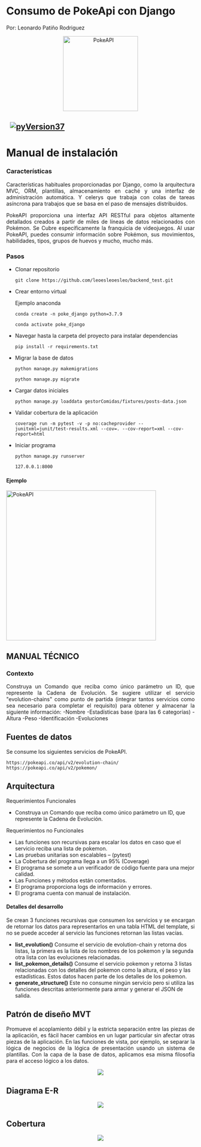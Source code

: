 #
# Consumo de PokeApi con Django
Por: Leonardo Patiño Rodriguez
<div align="center">
	<img height="200" src="https://leoesleoesleo.github.io/imagenes/django_pokeapi.png" alt="PokeAPI">
</div>  

## &nbsp; [![pyVersion37](https://img.shields.io/badge/python-3.7-blue.svg)](https://www.python.org/download/releases/3.7/)

# Manual de instalación

### Características
<p align="justify">
Características habituales proporcionadas por Django, como la arquitectura MVC, ORM, plantillas, almacenamiento en caché y una interfaz de administración automática. Y celerys que trabaja con colas de tareas asíncrona para trabajos que se basa en el paso de mensajes distribuidos.
</p>
<p align="justify">
PokeAPI proporciona una interfaz API RESTful para objetos altamente detallados creados a partir de miles de líneas de datos relacionados con Pokémon.
Se Cubre específicamente la franquicia de videojuegos. Al usar PokeAPI, puedes consumir información sobre Pokémon, sus movimientos, habilidades, tipos,
grupos de huevos y mucho, mucho más.
</p>

### Pasos

- Clonar repositorio
	```
	git clone https://github.com/leoesleoesleo/backend_test.git
	```
- Crear entorno virtual

    Ejemplo anaconda
	```
	conda create -n poke_django python=3.7.9 
	```
	```
	conda activate poke_django
	```

- Navegar hasta la carpeta del proyecto para instalar dependencias
    ```
    pip install -r requirements.txt
    ```
    
- Migrar la base de datos    
    ```
    python manage.py makemigrations
    ```
    ```
    python manage.py migrate
    ```
- Cargar datos iniciales
    ```
    python manage.py loaddata gestorComidas/fixtures/posts-data.json
    ```
    
- Validar cobertura de la aplicación  
    ```
  coverage run -m pytest -v -p no:cacheprovider --junitxml=junit/test-results.xml --cov=. --cov-report=xml --cov-report=html  
    ```    
    
- Iniciar programa
    ```
    python manage.py runserver
    ```
    ```sh
    127.0.0.1:8000
    ```
#### Ejemplo
<div>
	<img height="400" src="https://leoesleoesleo.github.io/imagenes/indexpokedjango.png" alt="PokeAPI">
</div>  


##
## MANUAL TÉCNICO

### Contexto

<p align="justify">
  Construya un Comando que reciba como único parámetro un ID, 
  que represente la Cadena de Evolución. Se sugiere utilizar el servicio 
  "evolution-chains" como punto de partida 
  (integrar tantos servicios como sea necesario para completar el requisito) 
  para obtener y almacenar la siguiente información:
  -Nombre
  -Estadísticas base (para las 6 categorías)
  -Altura
  -Peso
  -Identificación
  -Evoluciones
</p>

## Fuentes de datos

Se consume los siguientes servicios de PokeAPI.  
```
https://pokeapi.co/api/v2/evolution-chain/
https://pokeapi.co/api/v2/pokemon/
```

## Arquitectura

Requerimientos Funcionales
-	Construya un Comando que reciba como único parámetro un ID, que represente la Cadena de Evolución.

Requerimientos no Funcionales
-	Las funciones son recursivas para escalar los datos en caso que el servicio reciba una lista de pokemon.
-	Las pruebas unitarias son escalables – (pytest)
-	La Cobertura del programa llega a un 95% (Coverage)
-	El programa se somete a un verificador de código fuente para una mejor calidad. 
-	Las Funciones y métodos están comentados.
-	El programa proporciona logs de información y errores.
-	El programa cuenta con manual de instalación.

#### Detalles del desarrollo

<p align="justify">
Se crean 3 funciones recursivas que consumen los servicios y se encargan de retornar los datos para representarlos en una tabla HTML del template, si no se puede acceder al servicio las funciones retornan las listas vacías.
<ul>
	<li><strong>list_evolution()</strong> Consume el servicio de evolution-chain y retorna dos listas, la primera es la lista de los nombres 
		de los pokemon y la segunda otra lista con las evoluciones relacionadas. 
	</li>
	<li><strong>list_pokemon_details()</strong> Consume el servicio pokemon y retorna 3 listas relacionadas con los detalles del pokemon como
    la altura, el peso y las estadísticas. 
		Estos datos hacen parte de los detalles de los pokemon. 
	</li>
	<li><strong>generate_structure()</strong> Este no consume ningún servicio pero si utiliza las funciones descritas anteriormente  para
		armar y generar el JSON de salida. 
	</li>
</ul>	
</p>

## Patrón de diseño MVT

<p align="justify">
Promueve el acoplamiento débil y la estricta separación entre las piezas de la aplicación, es fácil hacer cambios en un lugar particular sin afectar otras piezas de la aplicación. En las funciones de vista, por ejemplo, se separar la lógica de negocios de la lógica de presentación usando un sistema de plantillas. Con la capa de la base de datos, aplicamos esa misma filosofía para el acceso lógico a los datos.
</p>
<p align="center">
  <a href="#"><img src="https://leoesleoesleo.github.io/imagenes/patron_dise%C3%B1o.png"></a>
</p>

## Diagrama E-R

<p align="center">
  <a href="#"><img src="https://leoesleoesleo.github.io/imagenes/modelo_pokedjango.PNG"></a>
</p>

## Cobertura

<p align="center">
  <a href="#"><img src="https://leoesleoesleo.github.io/imagenes/covertura_pokedjango.PNG"></a>
</p>
